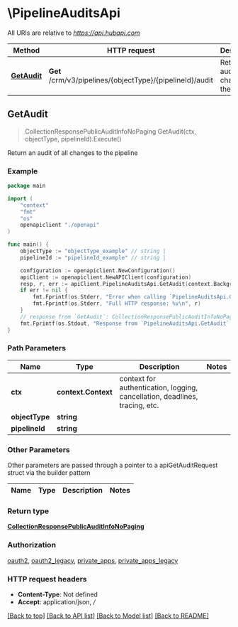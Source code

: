 # \PipelineAuditsApi

All URIs are relative to *https://api.hubapi.com*

Method | HTTP request | Description
------------- | ------------- | -------------
[**GetAudit**](PipelineAuditsApi.md#GetAudit) | **Get** /crm/v3/pipelines/{objectType}/{pipelineId}/audit | Return an audit of all changes to the pipeline



## GetAudit

> CollectionResponsePublicAuditInfoNoPaging GetAudit(ctx, objectType, pipelineId).Execute()

Return an audit of all changes to the pipeline



### Example

```go
package main

import (
    "context"
    "fmt"
    "os"
    openapiclient "./openapi"
)

func main() {
    objectType := "objectType_example" // string | 
    pipelineId := "pipelineId_example" // string | 

    configuration := openapiclient.NewConfiguration()
    apiClient := openapiclient.NewAPIClient(configuration)
    resp, r, err := apiClient.PipelineAuditsApi.GetAudit(context.Background(), objectType, pipelineId).Execute()
    if err != nil {
        fmt.Fprintf(os.Stderr, "Error when calling `PipelineAuditsApi.GetAudit``: %v\n", err)
        fmt.Fprintf(os.Stderr, "Full HTTP response: %v\n", r)
    }
    // response from `GetAudit`: CollectionResponsePublicAuditInfoNoPaging
    fmt.Fprintf(os.Stdout, "Response from `PipelineAuditsApi.GetAudit`: %v\n", resp)
}
```

### Path Parameters


Name | Type | Description  | Notes
------------- | ------------- | ------------- | -------------
**ctx** | **context.Context** | context for authentication, logging, cancellation, deadlines, tracing, etc.
**objectType** | **string** |  | 
**pipelineId** | **string** |  | 

### Other Parameters

Other parameters are passed through a pointer to a apiGetAuditRequest struct via the builder pattern


Name | Type | Description  | Notes
------------- | ------------- | ------------- | -------------



### Return type

[**CollectionResponsePublicAuditInfoNoPaging**](CollectionResponsePublicAuditInfoNoPaging.md)

### Authorization

[oauth2](../README.md#oauth2), [oauth2_legacy](../README.md#oauth2_legacy), [private_apps](../README.md#private_apps), [private_apps_legacy](../README.md#private_apps_legacy)

### HTTP request headers

- **Content-Type**: Not defined
- **Accept**: application/json, */*

[[Back to top]](#) [[Back to API list]](../README.md#documentation-for-api-endpoints)
[[Back to Model list]](../README.md#documentation-for-models)
[[Back to README]](../README.md)

